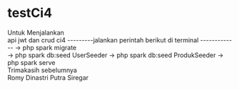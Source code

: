 # testCi4
Untuk Menjalankan   
api jwt dan crud ci4 
---------jalankan perintah berikut di terminal ------------- 
-> php spark migrate  
-> php spark db:seed UserSeeder 
-> php spark db:seed ProdukSeeder 
-> php spark serve  
Trimakasih sebelumnya  
Romy Dinastri Putra Siregar
